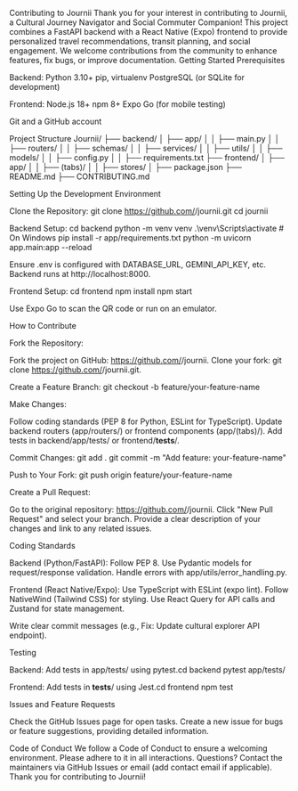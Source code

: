 Contributing to Journii
Thank you for your interest in contributing to Journii, a Cultural Journey Navigator and Social Commuter Companion! This project combines a FastAPI backend with a React Native (Expo) frontend to provide personalized travel recommendations, transit planning, and social engagement. We welcome contributions from the community to enhance features, fix bugs, or improve documentation.
Getting Started
Prerequisites

Backend:
Python 3.10+
pip, virtualenv
PostgreSQL (or SQLite for development)


Frontend:
Node.js 18+
npm 8+
Expo Go (for mobile testing)


Git and a GitHub account

Project Structure
Journii/
├── backend/
│   ├── app/
│   │   ├── main.py
│   │   ├── routers/
│   │   ├── schemas/
│   │   ├── services/
│   │   ├── utils/
│   │   ├── models/
│   │   ├── config.py
│   │   ├── requirements.txt
├── frontend/
│   ├── app/
│   │   ├── (tabs)/
│   │   ├── stores/
│   ├── package.json
├── README.md
├── CONTRIBUTING.md

Setting Up the Development Environment

Clone the Repository:
git clone https://github.com/<your-username>/journii.git
cd journii


Backend Setup:
cd backend
python -m venv venv
.\venv\Scripts\activate  # On Windows
pip install -r app/requirements.txt
python -m uvicorn app.main:app --reload


Ensure .env is configured with DATABASE_URL, GEMINI_API_KEY, etc.
Backend runs at http://localhost:8000.


Frontend Setup:
cd frontend
npm install
npm start


Use Expo Go to scan the QR code or run on an emulator.



How to Contribute

Fork the Repository:

Fork the project on GitHub: https://github.com/<your-username>/journii.
Clone your fork: git clone https://github.com/<your-username>/journii.git.


Create a Feature Branch:
git checkout -b feature/your-feature-name


Make Changes:

Follow coding standards (PEP 8 for Python, ESLint for TypeScript).
Update backend routers (app/routers/) or frontend components (app/(tabs)/).
Add tests in backend/app/tests/ or frontend/__tests__/.


Commit Changes:
git add .
git commit -m "Add feature: your-feature-name"


Push to Your Fork:
git push origin feature/your-feature-name


Create a Pull Request:

Go to the original repository: https://github.com/<your-username>/journii.
Click "New Pull Request" and select your branch.
Provide a clear description of your changes and link to any related issues.



Coding Standards

Backend (Python/FastAPI):
Follow PEP 8.
Use Pydantic models for request/response validation.
Handle errors with app/utils/error_handling.py.


Frontend (React Native/Expo):
Use TypeScript with ESLint (expo lint).
Follow NativeWind (Tailwind CSS) for styling.
Use React Query for API calls and Zustand for state management.


Write clear commit messages (e.g., Fix: Update cultural explorer API endpoint).

Testing

Backend: Add tests in app/tests/ using pytest.cd backend
pytest app/tests/


Frontend: Add tests in __tests__/ using Jest.cd frontend
npm test



Issues and Feature Requests

Check the GitHub Issues page for open tasks.
Create a new issue for bugs or feature suggestions, providing detailed information.

Code of Conduct
We follow a Code of Conduct to ensure a welcoming environment. Please adhere to it in all interactions.
Questions?
Contact the maintainers via GitHub Issues or email (add contact email if applicable).
Thank you for contributing to Journii!